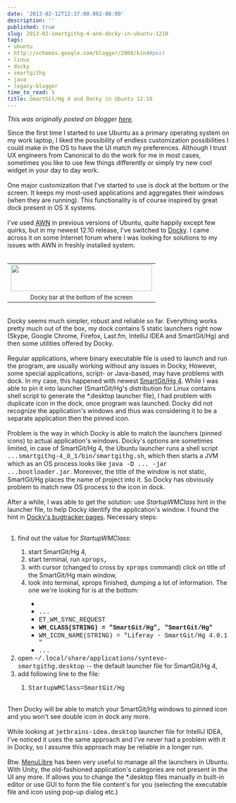 ```yaml
---
date: '2013-02-12T12:37:00.002-08:00'
description: ''
published: true
slug: 2013-02-smartgithg-4-and-docky-in-ubuntu-1210
tags:
- ubuntu
- http://schemas.google.com/blogger/2008/kind#post
- linux
- docky
- smartgithg
- java
- legacy-blogger
time_to_read: 5
title: SmartGit/Hg 4 and Docky in Ubuntu 12.10
---
```


*This was originally posted on blogger [here](https://josef-sustacek-ee.blogspot.com/2013/02/smartgithg-4-and-docky-in-ubuntu-1210.html)*.

Since the first time I started to use Ubuntu as a primary operating system on my work laptop, I liked the possibility of endless customization possibilities I could make in the OS to have the UI match my preferences. Although I trust UX engineers from&nbsp;Canonical&nbsp;to do the work for me in most cases, sometimes you like to use few things differently or simply try new cool widget in your day to day work. <br />
<br />
One major customization that I've started to use is <i>dock</i> at the bottom or the screen. It keeps my most-used applications and aggregates their windows (when they are running). This functionality is of course inspired by great dock present in OS X systems.<br />
<br />
I've used <a href="https://launchpad.net/awn/">AWN</a> in previous versions of Ubuntu, quite happily except few quirks, but in my newest 12.10 release, I've switched to <a href="http://www.go-docky.com/">Docky</a>.&nbsp;I came across it on some Internet forum where I was&nbsp;looking for solutions to my issues with AWN in freshly installed system.<br />
<br />
<table align="center" cellpadding="0" cellspacing="0" class="tr-caption-container" style="margin-left: auto; margin-right: auto; text-align: center;"><tbody>
<tr><td><a href="https://blogger.googleusercontent.com/img/b/R29vZ2xl/AVvXsEiegX0yPeDg-oBZB8l2Egnr0KceG4utjrB0VcpDkFT82SZ-azxJlRNp5ylQ_pGZrqys93uqkkYDlXmf78M8anE_qFDI_epmEM-I8OksW6obwdHCZCdjLV0Nrg3STAA72LMV975gQM7Z3xjF/s1600/docky.png" style="margin-left: auto; margin-right: auto;"><img border="0" height="60" src="https://blogger.googleusercontent.com/img/b/R29vZ2xl/AVvXsEiegX0yPeDg-oBZB8l2Egnr0KceG4utjrB0VcpDkFT82SZ-azxJlRNp5ylQ_pGZrqys93uqkkYDlXmf78M8anE_qFDI_epmEM-I8OksW6obwdHCZCdjLV0Nrg3STAA72LMV975gQM7Z3xjF/s320/docky.png" width="320" /></a></td></tr>
<tr><td class="tr-caption" style="font-size: 13px;">Docky bar at the bottom of the screen</td></tr>
</tbody></table>
<br />
<a name="more"></a>Docky seems much simpler, robust and reliable so far. Everything works pretty much out of the box, my dock contains 5 static launchers right now (Skype, Google Chrome, Firefox, Last.fm, IntelliJ IDEA and SmartGit/Hg) and then some&nbsp;utilities&nbsp;offered by Docky.<br />
<br />
Regular applications, where binary executable file is used to launch and run the program, are usually working without any issues in Docky, However, some special applications, script- or Java-based, may have problems with dock. In my case, this happened with newest <a href="http://www.syntevo.com/smartgithg/index.html">SmartGit/Hg 4</a>. While I was able to pin it into launcher (SmartGit/Hg's distribution for Linux contains shell script to generate the *.desktop launcher file), I had problem with duplicate icon in the dock, once program was launched. Docky did not recognize the application's windows and thus was considering it to be a separate application then the pinned icon.<br />
<br />
Problem is the way in which Docky is able to match the launchers (pinned icons) to actual application's windows. Docky's options are sometimes limited, in case of SmartGit/Hg 4, the Ubuntu launcher runs a shell script <span style="font-family: Courier New, Courier, monospace;">...smartgithg-4_0_1/bin/smartgithg.sh</span>, which then starts a JVM which as an OS process looks like <span style="font-family: Courier New, Courier, monospace;">java -D ... -jar ...bootloader.jar</span>. Moreover, the title of the window is not static, SmartGit/Hg places the name of project into it. So Docky has obviously problem to match new OS process to the icon in dock.<br />
<br />
After a while, I was able to get the solution: use <i>StartupWMClass</i> hint in the launcher file, to help Docky identify the application's window. I found the hint in <a href="https://bugs.launchpad.net/docky/+bug/484610">Docky's bugtracker pages</a>. Necessary steps:<br />
<br />
<ol>
<li>find out the value for&nbsp;<i>StartupWMClass</i>:</li>
<ol>
<li>start SmartGit/Hg 4,</li>
<li>start terminal, run <span style="font-family: Courier New, Courier, monospace;">xprops,</span></li>
<li>with cursor (changed to cross by <span style="font-family: Courier New, Courier, monospace;">xprops</span> command) click on title of the SmartGit/Hg main window,</li>
<li>look into terminal, xprops finished, dumping a lot of information. The one we're looking for is at the bottom:</li>
<ul>
<li></li>
<li><span style="font-family: Courier New, Courier, monospace;">...</span></li>
<li><span style="font-family: Courier New, Courier, monospace;">ET_WM_SYNC_REQUEST</span></li>
<li><b><span style="font-family: Courier New, Courier, monospace;">WM_CLASS(STRING) = "SmartGit/Hg", "SmartGit/Hg"</span></b></li>
<li><span style="font-family: Courier New, Courier, monospace;">WM_ICON_NAME(STRING) = "Liferay - SmartGit/Hg 4.0.1 "</span></li>
<li><span style="font-family: 'Courier New', Courier, monospace;">...</span></li>
</ul>
</ol>
<li><span style="font-family: inherit;">open </span><span style="font-family: Courier New, Courier, monospace;">~/.local/share/applications/syntevo-smartgithg.desktop</span> -- the default launcher file for SmartGit/Hg 4,</li>
<li>add following line to the file:</li>
<ol>
<li><span style="font-family: Courier New, Courier, monospace;">StartupWMClass=SmartGit/Hg</span></li>
</ol>
</ol>
<br />
Then Docky will be able to match your SmartGit/Hg windows to pinned icon and you won't see double icon in dock any more.<br />
<br />
While looking at <span style="font-family: Courier New, Courier, monospace;">jetbrains-idea.desktop</span> launcher file for IntelliJ IDEA, I've noticed it uses the same approach and I've never had a problem with it in Docky, so I assume this approach may be reliable in a longer run.<br />
<br />
Btw.&nbsp;<a href="http://www.ubuntugeek.com/menulibre-menu-editor-for-gnome-and-unity.html">MenuLibre</a> has been very useful to manage all the launchers in Ubuntu. With Unity, the old-fashioned application's categories are not present in the UI any more. If allows you to change the *.desktop files manually in built-in editor or use GUI to form the file content's for you (selecting the executable file and icon using pop-up dialog etc.)